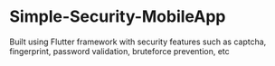 # Simple-Security-MobileApp
Built using Flutter framework with security features such as captcha, fingerprint, password validation, bruteforce prevention, etc
